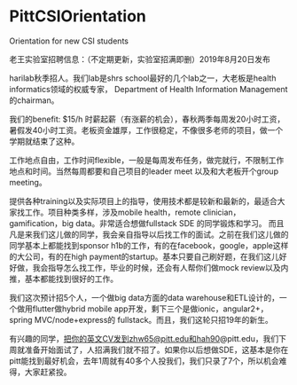 # PittCSIOrientation
Orientation for new CSI students

老王实验室招聘信息：（不定期更新，实验室招满即删）2019年8月20日发布

harilab秋季招人。我们lab是shrs school最好的几个lab之一，大老板是health informatics领域的权威专家， Department of Health Information Management的chairman。

我们的benefit:
$15/h 时薪起薪（有涨薪的机会），春秋两季每周发20小时工资，暑假发40小时工资。老板资金雄厚，工作很稳定，不像很多老师的项目，做一个学期就结束了这种。

工作地点自由，工作时间flexible，一般是每周发布任务，做完就行，不限制工作地点和时间。当然每周都要和自己项目的leader meet 以及和大老板开个group meeting。

提供各种training以及实际项目上的指导，使用技术都是较新和最新的，最适合大家找工作。项目种类多样，涉及mobile health，remote clinician，gamification，big data。非常适合想做fullstack SDE 的同学锻炼和学习。 而且凡是来我们这儿做的同学，我会亲自指导以后找工作的面试。之前在我们这儿做的同学基本上都能找到sponsor h1b的工作，有的在facebook，google，apple这样的大公司，有的在high payment的startup。基本只要自己刷好题，在我们这儿好好做，我会指导怎么找工作，毕业的时候，还会有人帮你们做mock review以及内推，基本都能找到很好的工作。

我们这次预计招5个人，一个做big data方面的data warehouse和ETL设计的，一个做用flutter做hybrid mobile app开发，剩下三个是做ionic，angular2+，spring MVC/node+express的 fullstack。而且，我们这轮只招19年的新生。

有兴趣的同学，把你的英文CV发到zhw65@pitt.edu和hah90@pitt.edu，我们下周就准备开始面试了，人招满我们就不招了。如果你以后想做SDE，这基本是你在pitt能找到最好机会，去年1周就有40多个人投我们，我们只录了7个，所以机会难得，大家赶紧投。
